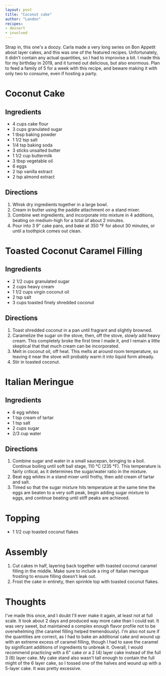 ```yaml
---
layout: post
title: "Coconut cake"
author: "Landon"
recipes:
- dessert
- involved
---
```


Strap in, this one's a doozy. Carla made a very long series on Bon Appetit about layer cakes, and this was one of the featured recipes. Unfortunately, it didn't contain any actual quantities, so I had to improvise a bit. I made this for my birthday in 2019, and it turned out delicious, but also enormous. Plan to feed a family of 5 for a week with this recipe, and beware making it with only two to consume, even if hosting a party.

# Coconut Cake
## Ingredients
- 4 cups cake flour
- 3 cups granulated sugar
- 1 tbsp baking powder
- 1 1/2 tsp salt
- 1/4 tsp baking soda
- 3 sticks unsalted butter
- 1 1/2 cup buttermilk
- 3 tbsp vegetable oil
- 6 eggs
- 2 tsp vanilla extract
- 2 tsp almond extract

## Directions
1. Whisk dry ingredients together in a large bowl.
2. Cream in butter using the paddle attachment on a stand mixer.
3. Combine wet ingredients, and incorporate into mixture in 4 additions, beating on medium-high for a total of about 2 minutes.
4. Pour into 3 9" cake pans, and bake at 350 °F for about 30 minutes, or until a toothpick comes out clean.

# Toasted Coconut Caramel Filling
## Ingredients
- 2 1/2 cups granulated sugar
- 2 cups heavy cream
- 1 1/2 cups virgin coconut oil
- 2 tsp salt
- 3 cups toasted finely shredded coconut

## Directions
1. Toast shredded coconut in a pan until fragrant and slightly browned.
2. Caramelize the sugar on the stove, then, off the stove, *slowly* add heavy cream. This completely broke the first time I made it, and I remain a little skeptical that that much cream can be incorporated.
3. Melt in coconut oil, off heat. This melts at around room temperature, so leaving it near the stove will probably warm it into liquid form already.
4. Stir in toasted coconut.

# Italian Meringue
## Ingredients
- 6 egg whites
- 1 tsp cream of tartar
- 1 tsp salt
- 2 cups sugar
- 2/3 cup water

## Directions
1. Combine sugar and water in a small saucepan, bringing to a boil. Continue boiling until soft ball stage, 110 °C (235 °F). This temperature is fairly critical, as it determines the sugar/water ratio in the mixture.
2. Beat egg whites in a stand mixer until frothy, then add cream of tartar and salt.
3. Timed so that the sugar mixture hits temperature at the same time the eggs are beaten to a very soft peak, begin adding sugar mixture to eggs, and continue beating until stiff peaks are achieved.

# Topping
- 1 1/2 cup toasted coconut flakes

# Assembly
1. Cut cakes in half, layering back together with toasted coconut caramel filling in the middle. Make sure to include a ring of Italian meringue frosting to ensure filling doesn't leak out.
2. Frost the cake in entirety, then sprinkle top with toasted coconut flakes.

# Thoughts
I've made this once, and I doubt I'll ever make it again, at least not at full scale. It took about 2 days and produced way more cake than I could eat. It was very sweet, but maintained a complex enough flavor profile not to be overwhelming (the caramel filling helped tremendously). I'm also not sure if the quantities are correct, as I had to bake an additional cake and wound up with an extreme excess of caramel filling, though I had to save the caramel by significant additions of ingredients to unbreak it. Overall, I would recommend practicing with a 6" cake or a 2 (4) layer cake instead of the full 3 (6) layer cake. My cake stand also wasn't tall enough to contain the full might of the 6 layer cake, so I tossed one of the halves and wound up with a 5-layer cake. It was pretty excessive.
